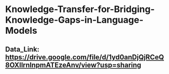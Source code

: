 # Knowledge-Transfer-for-Bridging-Knowledge-Gaps-in-Language-Models
## Data_Link: https://drive.google.com/file/d/1yd0anDjQjRCeQ8OXIlrnlnpmATEzeAnv/view?usp=sharing
